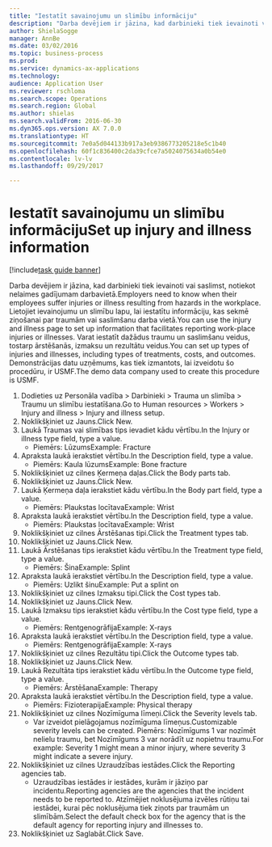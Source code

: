 ```yaml
--- 
title: "Iestatīt savainojumu un slimību informāciju"
description: "Darba devējiem ir jāzina, kad darbinieki tiek ievainoti vai saslimst, notiekot nelaimes gadījumam darbavietā."
author: ShielaSogge
manager: AnnBe
ms.date: 03/02/2016
ms.topic: business-process
ms.prod: 
ms.service: dynamics-ax-applications
ms.technology: 
audience: Application User
ms.reviewer: rschloma
ms.search.scope: Operations
ms.search.region: Global
ms.author: shielas
ms.search.validFrom: 2016-06-30
ms.dyn365.ops.version: AX 7.0.0
ms.translationtype: HT
ms.sourcegitcommit: 7e0a5d044133b917a3eb9386773205218e5c1b40
ms.openlocfilehash: 60f1c836400c2da39cfce7a5024075634a0b54e0
ms.contentlocale: lv-lv
ms.lasthandoff: 09/29/2017

---
```

# <a name="set-up-injury-and-illness-information"></a><span data-ttu-id="9f734-103">Iestatīt savainojumu un slimību informāciju</span><span class="sxs-lookup"><span data-stu-id="9f734-103">Set up injury and illness information</span></span>

[!include[task guide banner](../../includes/task-guide-banner.md)]

<span data-ttu-id="9f734-104">Darba devējiem ir jāzina, kad darbinieki tiek ievainoti vai saslimst, notiekot nelaimes gadījumam darbavietā.</span><span class="sxs-lookup"><span data-stu-id="9f734-104">Employers need to know when their employees suffer injuries or illness resulting from hazards in the workplace.</span></span> <span data-ttu-id="9f734-105">Lietojiet ievainojumu un slimību lapu, lai iestatītu informāciju, kas sekmē ziņošanai par traumām vai saslimšanu darba vietā.</span><span class="sxs-lookup"><span data-stu-id="9f734-105">You can use the injury and illness page to set up information that facilitates reporting work-place injuries or illnesses.</span></span> <span data-ttu-id="9f734-106">Varat iestatīt dažādus traumu un saslimšanu veidus, tostarp ārstēšanās, izmaksu un rezultātu veidus.</span><span class="sxs-lookup"><span data-stu-id="9f734-106">You can set up types of injuries and illnesses, including types of treatments, costs, and outcomes.</span></span> <span data-ttu-id="9f734-107">Demonstrācijas datu uzņēmums, kas tiek izmantots, lai izveidotu šo procedūru, ir USMF.</span><span class="sxs-lookup"><span data-stu-id="9f734-107">The demo data company used to create this procedure is USMF.</span></span>

1. <span data-ttu-id="9f734-108">Dodieties uz Personāla vadība > Darbinieki > Trauma un slimība > Traumu un slimību iestatīšana.</span><span class="sxs-lookup"><span data-stu-id="9f734-108">Go to Human resources > Workers > Injury and illness > Injury and illness setup.</span></span>
2. <span data-ttu-id="9f734-109">Noklikšķiniet uz Jauns.</span><span class="sxs-lookup"><span data-stu-id="9f734-109">Click New.</span></span>
3. <span data-ttu-id="9f734-110">Laukā Traumas vai slimības tips ievadiet kādu vērtību.</span><span class="sxs-lookup"><span data-stu-id="9f734-110">In the Injury or illness type field, type a value.</span></span>
    * <span data-ttu-id="9f734-111">Piemērs: Lūzums</span><span class="sxs-lookup"><span data-stu-id="9f734-111">Example: Fracture</span></span>  
4. <span data-ttu-id="9f734-112">Apraksta laukā ierakstiet vērtību.</span><span class="sxs-lookup"><span data-stu-id="9f734-112">In the Description field, type a value.</span></span>
    * <span data-ttu-id="9f734-113">Piemērs: Kaula lūzums</span><span class="sxs-lookup"><span data-stu-id="9f734-113">Example: Bone fracture</span></span>  
5. <span data-ttu-id="9f734-114">Noklikšķiniet uz cilnes Ķermeņa daļas.</span><span class="sxs-lookup"><span data-stu-id="9f734-114">Click the Body parts tab.</span></span>
6. <span data-ttu-id="9f734-115">Noklikšķiniet uz Jauns.</span><span class="sxs-lookup"><span data-stu-id="9f734-115">Click New.</span></span>
7. <span data-ttu-id="9f734-116">Laukā Ķermeņa daļa ierakstiet kādu vērtību.</span><span class="sxs-lookup"><span data-stu-id="9f734-116">In the Body part field, type a value.</span></span>
    * <span data-ttu-id="9f734-117">Piemērs: Plaukstas locītava</span><span class="sxs-lookup"><span data-stu-id="9f734-117">Example: Wrist</span></span>  
8. <span data-ttu-id="9f734-118">Apraksta laukā ierakstiet vērtību.</span><span class="sxs-lookup"><span data-stu-id="9f734-118">In the Description field, type a value.</span></span>
    * <span data-ttu-id="9f734-119">Piemērs: Plaukstas locītava</span><span class="sxs-lookup"><span data-stu-id="9f734-119">Example: Wrist</span></span>  
9. <span data-ttu-id="9f734-120">Noklikšķiniet uz cilnes Ārstēšanas tipi.</span><span class="sxs-lookup"><span data-stu-id="9f734-120">Click the Treatment types tab.</span></span>
10. <span data-ttu-id="9f734-121">Noklikšķiniet uz Jauns.</span><span class="sxs-lookup"><span data-stu-id="9f734-121">Click New.</span></span>
11. <span data-ttu-id="9f734-122">Laukā Ārstēšanas tips ierakstiet kādu vērtību.</span><span class="sxs-lookup"><span data-stu-id="9f734-122">In the Treatment type field, type a value.</span></span>
    * <span data-ttu-id="9f734-123">Piemērs: Šina</span><span class="sxs-lookup"><span data-stu-id="9f734-123">Example: Splint</span></span>  
12. <span data-ttu-id="9f734-124">Apraksta laukā ierakstiet vērtību.</span><span class="sxs-lookup"><span data-stu-id="9f734-124">In the Description field, type a value.</span></span>
    * <span data-ttu-id="9f734-125">Piemērs: Uzlikt šinu</span><span class="sxs-lookup"><span data-stu-id="9f734-125">Example: Put a splint on</span></span>  
13. <span data-ttu-id="9f734-126">Noklikšķiniet uz cilnes Izmaksu tipi.</span><span class="sxs-lookup"><span data-stu-id="9f734-126">Click the Cost types tab.</span></span>
14. <span data-ttu-id="9f734-127">Noklikšķiniet uz Jauns.</span><span class="sxs-lookup"><span data-stu-id="9f734-127">Click New.</span></span>
15. <span data-ttu-id="9f734-128">Laukā Izmaksu tips ierakstiet kādu vērtību.</span><span class="sxs-lookup"><span data-stu-id="9f734-128">In the Cost type field, type a value.</span></span>
    * <span data-ttu-id="9f734-129">Piemērs: Rentgenogrāfija</span><span class="sxs-lookup"><span data-stu-id="9f734-129">Example: X-rays</span></span>  
16. <span data-ttu-id="9f734-130">Apraksta laukā ierakstiet vērtību.</span><span class="sxs-lookup"><span data-stu-id="9f734-130">In the Description field, type a value.</span></span>
    * <span data-ttu-id="9f734-131">Piemērs: Rentgenogrāfija</span><span class="sxs-lookup"><span data-stu-id="9f734-131">Example: X-rays</span></span>  
17. <span data-ttu-id="9f734-132">Noklikšķiniet uz cilnes Rezultātu tipi.</span><span class="sxs-lookup"><span data-stu-id="9f734-132">Click the Outcome types tab.</span></span>
18. <span data-ttu-id="9f734-133">Noklikšķiniet uz Jauns.</span><span class="sxs-lookup"><span data-stu-id="9f734-133">Click New.</span></span>
19. <span data-ttu-id="9f734-134">Laukā Rezultāta tips ierakstiet kādu vērtību.</span><span class="sxs-lookup"><span data-stu-id="9f734-134">In the Outcome type field, type a value.</span></span>
    * <span data-ttu-id="9f734-135">Piemērs: Ārstēšana</span><span class="sxs-lookup"><span data-stu-id="9f734-135">Example: Therapy</span></span>  
20. <span data-ttu-id="9f734-136">Apraksta laukā ierakstiet vērtību.</span><span class="sxs-lookup"><span data-stu-id="9f734-136">In the Description field, type a value.</span></span>
    * <span data-ttu-id="9f734-137">Piemērs: Fizioterapija</span><span class="sxs-lookup"><span data-stu-id="9f734-137">Example: Physical therapy</span></span>  
21. <span data-ttu-id="9f734-138">Noklikšķiniet uz cilnes Nozīmīguma līmeņi.</span><span class="sxs-lookup"><span data-stu-id="9f734-138">Click the Severity levels tab.</span></span>
    * <span data-ttu-id="9f734-139">Var izveidot pielāgojamus nozīmīguma līmeņus.</span><span class="sxs-lookup"><span data-stu-id="9f734-139">Customizable severity levels can be created.</span></span> <span data-ttu-id="9f734-140">Piemērs: Nozīmīgums 1 var nozīmēt nelielu traumu, bet Nozīmīgums 3 var norādīt uz nopietnu traumu.</span><span class="sxs-lookup"><span data-stu-id="9f734-140">For example: Severity 1 might mean a minor injury, where severity 3 might indicate a severe injury.</span></span>  
22. <span data-ttu-id="9f734-141">Noklikšķiniet uz cilnes Uzraudzības iestādes.</span><span class="sxs-lookup"><span data-stu-id="9f734-141">Click the Reporting agencies tab.</span></span>
    * <span data-ttu-id="9f734-142">Uzraudzības iestādes ir iestādes, kurām ir jāziņo par incidentu.</span><span class="sxs-lookup"><span data-stu-id="9f734-142">Reporting agencies are the agencies that the incident needs to be reported to.</span></span> <span data-ttu-id="9f734-143">Atzīmējiet noklusējuma izvēles rūtiņu tai iestādei, kurai pēc noklusējuma tiek ziņots par traumām un slimībām.</span><span class="sxs-lookup"><span data-stu-id="9f734-143">Select the default check box for the agency that is the default agency for reporting injury and illnesses to.</span></span>  
23. <span data-ttu-id="9f734-144">Noklikšķiniet uz Saglabāt.</span><span class="sxs-lookup"><span data-stu-id="9f734-144">Click Save.</span></span>


